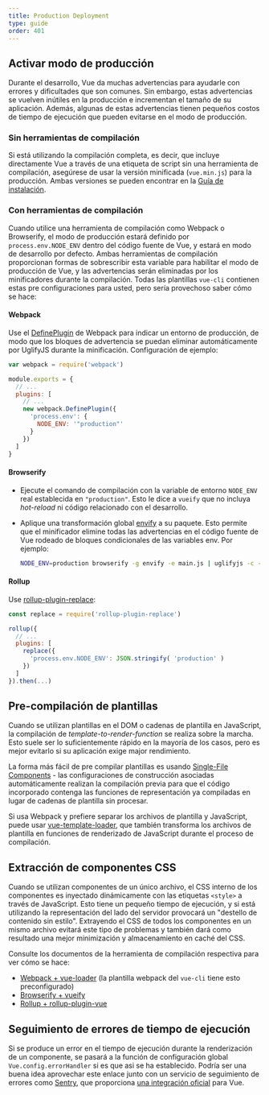 ```yaml
---
title: Production Deployment
type: guide
order: 401
---
```


## Activar modo de producción

Durante el desarrollo, Vue da muchas advertencias para ayudarle con errores y dificultades que son comunes. Sin embargo, estas advertencias se vuelven inútiles en la producción e incrementan el tamaño de su aplicación. Además, algunas de estas advertencias tienen pequeños costos de tiempo de ejecución que pueden evitarse en el modo de producción.

### Sin herramientas de compilación

Si está utilizando la compilación completa, es decir, que incluye directamente Vue a través de una etiqueta de script sin una herramienta de compilación, asegúrese de usar la versión minificada (`vue.min.js`) para la producción. Ambas versiones se pueden encontrar en la [Guía de instalación](installation.html#Direct-lt-script-gt-Include).

### Con herramientas de compilación

Cuando utilice una herramienta de compilación como Webpack o Browserify, el modo de producción estará definido por `process.env.NODE_ENV` dentro del código fuente de Vue, y estará en modo de desarrollo por defecto. Ambas herramientas de compilación proporcionan formas de sobrescribir esta variable para habilitar el modo de producción de Vue, y las advertencias serán eliminadas por los minificadores durante la compilación. Todas las plantillas `vue-cli` contienen estas pre configuraciones para usted, pero sería provechoso saber cómo se hace:

#### Webpack

Use el [DefinePlugin](https://webpack.js.org/plugins/define-plugin/) de Webpack para indicar un entorno de producción, de modo que los bloques de advertencia se puedan eliminar automáticamente por UglifyJS durante la minificación. Configuración de ejemplo:

``` js
var webpack = require('webpack')

module.exports = {
  // ...
  plugins: [
    // ...
    new webpack.DefinePlugin({
      'process.env': {
        NODE_ENV: '"production"'
      }
    })
  ]
}
```

#### Browserify

- Ejecute el comando de compilación con la variable de entorno `NODE_ENV` real establecida en `"production"`. Esto le dice a `vueify` que no incluya _hot-reload_ ni código relacionado con el desarrollo. 

- Aplique una transformación global [envify](https://github.com/hughsk/envify) a su paquete. Esto permite que el minificador elimine todas las advertencias en el código fuente de Vue rodeado de bloques condicionales de las variables env. Por ejemplo:

  ``` bash
  NODE_ENV=production browserify -g envify -e main.js | uglifyjs -c -m > build.js
  ```

#### Rollup

Use [rollup-plugin-replace](https://github.com/rollup/rollup-plugin-replace):

``` js
const replace = require('rollup-plugin-replace')

rollup({
  // ...
  plugins: [
    replace({
      'process.env.NODE_ENV': JSON.stringify( 'production' )
    })
  ]
}).then(...)
```

## Pre-compilación de plantillas

Cuando se utilizan plantillas en el DOM o cadenas de plantilla en JavaScript, la compilación de _template-to-render-function_ se realiza sobre la marcha. Esto suele ser lo suficientemente rápido en la mayoría de los casos, pero es mejor evitarlo si su aplicación exige major rendimiento.

La forma más fácil de pre compilar plantillas es usando [Single-File Components](single-file-components.html) - las configuraciones de construcción asociadas automáticamente realizan la compilación previa para que el código incorporado contenga las funciones de representación ya compiladas en lugar de cadenas de plantilla sin procesar.

Si usa Webpack y prefiere separar los archivos de plantilla y JavaScript, puede usar [vue-template-loader](https://github.com/ktsn/vue-template-loader), que también transforma los archivos de plantilla en funciones de renderizado de JavaScript durante el proceso de compilación.

## Extracción de componentes CSS

Cuando se utilizan componentes de un único archivo, el CSS interno de los componentes es inyectado dinámicamente con las etiquetas `<style>` a través de JavaScript. Esto tiene un pequeño tiempo de ejecución, y si está utilizando la representación del lado del servidor provocará un "destello de contenido sin estilo". Extrayendo el CSS de todos los componentes en un mismo archivo evitará este tipo de problemas y también dará como resultado una mejor minimización y almacenamiento en caché del CSS.

Consulte los documentos de la herramienta de compilación respectiva para ver cómo se hace:

- [Webpack + vue-loader](https://vue-loader.vuejs.org/en/configurations/extract-css.html) (la plantilla webpack del `vue-cli` tiene esto preconfigurado)
- [Browserify + vueify](https://github.com/vuejs/vueify#css-extraction)
- [Rollup + rollup-plugin-vue](https://vuejs.github.io/rollup-plugin-vue/#/en/2.3/?id=custom-handler)

## Seguimiento de errores de tiempo de ejecución

Si se produce un error en el tiempo de ejecución durante la renderización de un componente, se pasará a la función de configuración global `Vue.config.errorHandler` si es que asi se ha establecido. Podría ser una buena idea aprovechar este enlace junto con un servicio de seguimiento de errores como [Sentry](https://sentry.io), que proporciona [una integración oficial](https://sentry.io/for/vue/) para Vue.
